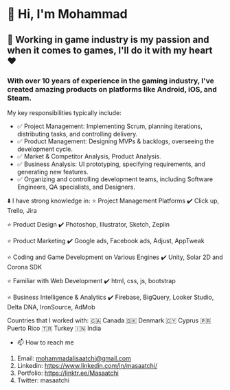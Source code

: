 # 👋 Hi, I'm Mohammad

## 👀 Working in game industry is my passion and when it comes to games, I'll do it with my heart ❤️

### With over 10 years of experience in the gaming industry, I've created amazing products on platforms like Android, iOS, and Steam.

My key responsibilities typically include:
- ✅ Project Management: Implementing Scrum, planning iterations, distributing tasks, and controlling delivery.
- ✅ Product Management: Designing MVPs & backlogs, overseeing the development cycle.
- ✅ Market & Competitor Analysis, Product Analysis.
- ✅ Business Analysis: UI prototyping, specifying requirements, and generating new features.
- ✅ Organizing and controlling development teams, including Software Engineers, QA specialists, and Designers.

⬇️ I have strong knowledge in:
⭐️ Project Management Platforms
✔️ Click up, Trello, Jira

⭐️ Product Design
✔️ Photoshop, Illustrator, Sketch, Zeplin

⭐️ Product Marketing
✔️ Google ads, Facebook ads, Adjust, AppTweak

⭐️ Coding and Game Development on Various Engines
✔️ Unity, Solar 2D and Corona SDK

⭐️ Familiar with Web Development
✔️ html, css, js, bootstrap

⭐️ Business Intelligence & Analytics
✔️ Firebase, BigQuery, Looker Studio, Delta DNA, IronSource, AdMob


Countries that I worked with:
🇨🇦 Canada
🇩🇰 Denmark
🇨🇾 Cyprus
🇵🇷 Puerto Rico
🇹🇷 Turkey
🇮🇳 India

- 📫 How to reach me
1. Email: mohammadalisaatchi@gmail.com
2. Linkedin: https://www.linkedin.com/in/masaatchi/
3. Portfolio: https://linktr.ee/Masaatchi
4. Twitter: masaatchi

<!---
masaatchi1372/masaatchi1372 is a ✨ special ✨ repository because its `README.md` (this file) appears on your GitHub profile.
You can click the Preview link to take a look at your changes.
--->
